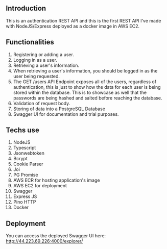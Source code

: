 ## Introduction

This is an authentication REST API and this is the first REST API I've made with NodeJS/Express deployed as a docker image in AWS EC2.

## Functionalities

1. Registering or adding a user.
2. Logging in as a user.
3. Retrieving a user's information. 
4. When retrieving a user's information, you should be logged in as the user being requested.
5. The GET /users API Endpoint exposes all of the users, regardless of authentication, this is just to show how the data for each user is being stored within the database. This is to showcase as well that the passwords are being hashed and salted before reaching the database.
6. Validation of request body.
7. Storing of data into a PostgreSQL Database
8. Swagger UI for documentation and trial purposes.

## Techs use

1. NodeJS
2. Typescript
3. Jsonwebtoken
4. Bcrypt
5. Cookie Parser
6. Joi
7. PG Promise
8. AWS ECR for hosting application's image
9. AWS EC2 for deployment
10. Swagger
11. Express JS
12. Pino HTTP
13. Docker

## Deployment

You can access the deployed Swagger UI here:
http://44.223.69.226:4000/explorer/

